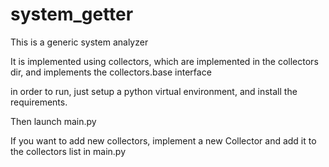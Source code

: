 # system_getter
This is a generic system analyzer

It is implemented using collectors, which are implemented in the collectors dir, and implements the collectors.base interface

in order to run, just setup a python virtual environment, and install the requirements.

Then launch main.py

If you want to add new collectors, implement a new Collector and add it to the collectors list in main.py
